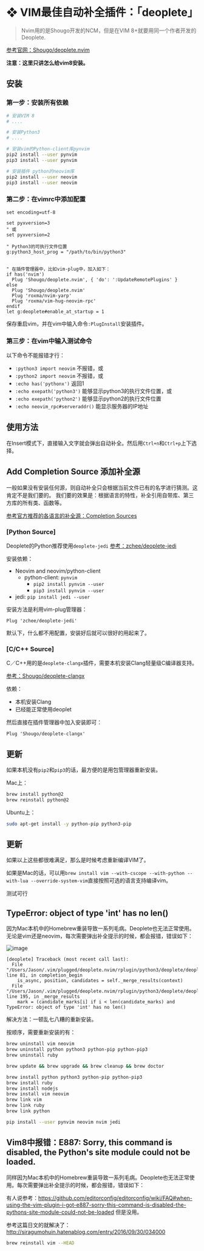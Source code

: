 #  ❖ VIM最佳自动补全插件：「deoplete」

> Nvim用的是Shougo开发的NCM，但是在VIM 8+就要用同一个作者开发的Deoplete.

[参考官网：Shougo/deoplete.nvim](https://github.com/Shougo/deoplete.nvim)

**注意：这里只讲怎么给vim8安装。**

## 安装

### 第一步：安装所有依赖
```sh
# 安装VIM 8
# ....

# 安装Python3
# ....

# 安装vim的Python-client库pynvim
pip2 install --user pynvim
pip3 install --user pynvim

# 安装插件 python的neovim库
pip2 install --user neovim
pip3 install --user neovim
```


### 第二步：在vimrc中添加配置
```vim
set encoding=utf-8

set pyxversion=3
" 或
set pyxversion=2

" Python3的可执行文件位置
g:python3_host_prog = "/path/to/bin/python3"


" 在插件管理器中，比如vim-plug中，加入如下：
if has('nvim')
  Plug 'Shougo/deoplete.nvim', { 'do': ':UpdateRemotePlugins' }
else
  Plug 'Shougo/deoplete.nvim'
  Plug 'roxma/nvim-yarp'
  Plug 'roxma/vim-hug-neovim-rpc'
endif
let g:deoplete#enable_at_startup = 1
```
保存重启vim，并在vim中输入命令`:PlugInstall`安装插件。


### 第三步：在vim中输入测试命令

以下命令不能报错才行：
- `:python3 import neovim` 不报错，或
- `:python2 import neovim` 不报错，或
- `:echo has('pythonx')` 返回1
- `:echo exepath('python3')` 能够显示python3的执行文件位置，或
- `:echo exepath('python2')` 能够显示python2的执行文件位置
- `:echo neovim_rpc#serveraddr()` 能显示服务器的IP地址




## 使用方法

在Insert模式下，直接输入文字就会弹出自动补全。然后用`Ctrl+n`和`Ctrl+p`上下选择。


## Add Completion Source 添加补全源

一般如果没有安装任何源，则自动补全只会根据当前文件已有的名字进行猜测。这肯定不是我们要的。
我们要的效果是：根据语言的特性，补全引用自带库、第三方库的所有类、函数等。

[参考官方推荐的各语言的补全源：Completion Sources](https://github.com/Shougo/deoplete.nvim/wiki/Completion-Sources)

### [Python Source]

Deoplete的Python推荐使用`deoplete-jedi`
[参考：zchee/deoplete-jedi](https://github.com/zchee/deoplete-jedi)


安装依赖：
- Neovim and neovim/python-client
    - python-client: `pynvim`
        - `pip2 install pynvim --user`
        - `pip3 install pynvim --user`
- jedi: `pip install jedi --user`

安装方法是利用vim-plug管理器：
```
Plug 'zchee/deoplete-jedi'
```

默认下，什么都不用配置，安装好后就可以很好的用起来了。


### [C/C++ Source]

C／C++用的是`deoplete-clangx`插件，需要本机安装Clang轻量级C编译器支持。

[参考：Shougo/deoplete-clangx](https://github.com/Shougo/deoplete-clangx)

依赖：
- 本机安装Clang
- 已经能正常使用deoplet

然后直接在插件管理器中加入安装即可：
```
Plug 'Shougo/deoplete-clangx'
```


## 更新

如果本机没有`pip2`和`pip3`的话，最方便的是用包管理器重新安装。

Mac上：
```sh
brew install python@2
brew reinstall python@2
```

Ubuntu上：
```sh
sudo apt-get install -y python-pip python3-pip
```


## 更新

如果以上这些都很难满足，那么是时候考虑重新编译VIM了。

如果是Mac的话，可以用`brew install vim --with-cscope --with-python --with-lua --override-system-vim`直接按照可选的语言支持编译vim。

测试可行



## TypeError: object of type 'int' has no len()

因为Mac本机中的Homebrew重装导致一系列毛病。Deoplete也无法正常使用。无论是vim还是neovim，每次需要弹出补全提示的时候，都会报错，错误如下：

![image](https://user-images.githubusercontent.com/14041622/52400094-1dff3a80-2af9-11e9-8e4e-12e07c4dc1fa.png)

```
[deoplete] Traceback (most recent call last):
  File "/Users/Jason/.vim/plugged/deoplete.nvim/rplugin/python3/deoplete/deoplete.py", line 81, in completion_begin
    is_async, position, candidates = self._merge_results(context)
  File "/Users/Jason/.vim/plugged/deoplete.nvim/rplugin/python3/deoplete/deoplete.py", line 195, in _merge_results
    mark = (candidate_marks[i] if i < len(candidate_marks) and
TypeError: object of type 'int' has no len()
```

解决方法：一顿乱七八糟的重新安装。

按顺序，需要重新安装的有：
```sh
brew uninstall vim neovim
brew uninstall python python3 python-pip python-pip3
brew uninstall ruby

brew update && brew upgrade && brew cleanup && brew doctor

brew install python python3 python-pip python-pip3
brew install ruby
brew install nodejs
brew install vim neovim
brew link vim
brew link ruby
brew link python

pip install --user pynvim neovim nvim jedi
```

## Vim8中报错：E887: Sorry, this command is disabled, the Python's site module could not be loaded.

同样因为Mac本机中的Homebrew重装导致一系列毛病。Deoplete也无法正常使用。每次需要弹出补全提示的时候，都会报错，错误如下：

有人说参考：https://github.com/editorconfig/editorconfig/wiki/FAQ#when-using-the-vim-plugin-i-got-e887-sorry-this-command-is-disabled-the-pythons-site-module-could-not-be-loaded
但是没用。

参考这篇日文的就解决了：http://siragumohuin.hatenablog.com/entry/2016/09/30/034000

```sh
brew reinstall vim --HEAD
```